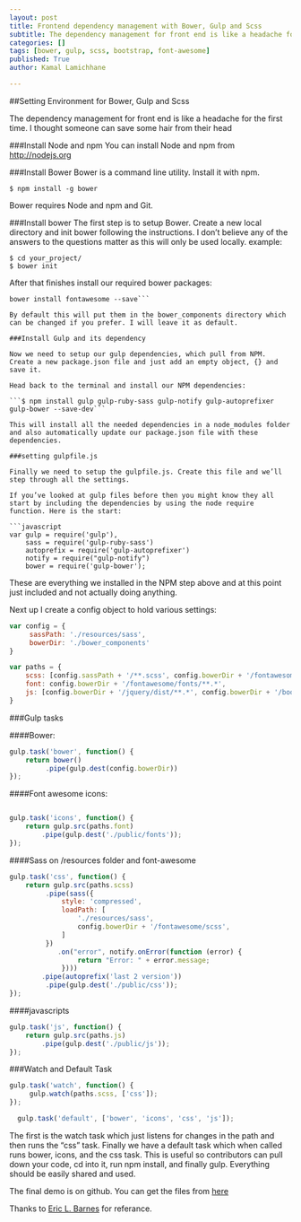 ```yaml
---
layout: post
title: Frontend dependency management with Bower, Gulp and Scss
subtitle: The dependency management for front end is like a headache for the first time. I thought someone can save some hair from their head
categories: []
tags: [bower, gulp, scss, bootstrap, font-awesome]
published: True
author: Kamal Lamichhane

---
```


##Setting Environment for Bower, Gulp and Scss

The dependency management for front end is like a headache for the first time. I thought someone can save some hair from their head

###Install Node and npm
You can install Node and npm from http://nodejs.org

###Install Bower
Bower is a command line utility. Install it with npm.

```$ npm install -g bower```

Bower requires Node and npm and Git.

###Install bower
The first step is to setup Bower. Create a new local directory and init bower following the instructions. I don’t believe any of the answers to the questions matter as this will only be used locally. example:

```$ mkdir your_project
$ cd your_project/
$ bower init
```

After that finishes install our required bower packages:

```$ bower install bootstrap-sass-official --save  
bower install fontawesome --save```

By default this will put them in the bower_components directory which can be changed if you prefer. I will leave it as default.

###Install Gulp and its dependency

Now we need to setup our gulp dependencies, which pull from NPM. Create a new package.json file and just add an empty object, {} and save it.

Head back to the terminal and install our NPM dependencies:

```$ npm install gulp gulp-ruby-sass gulp-notify gulp-autoprefixer gulp-bower --save-dev```

This will install all the needed dependencies in a node_modules folder and also automatically update our package.json file with these dependencies.

###setting gulpfile.js

Finally we need to setup the gulpfile.js. Create this file and we’ll step through all the settings.

If you’ve looked at gulp files before then you might know they all start by including the dependencies by using the node require function. Here is the start:

```javascript
var gulp = require('gulp'),     
    sass = require('gulp-ruby-sass') 
    autoprefix = require('gulp-autoprefixer') 
    notify = require("gulp-notify") 
    bower = require('gulp-bower');
```

These are everything we installed in the NPM step above and at this point just included and not actually doing anything.

Next up I create a config object to hold various settings:

```javascript
var config = {
     sassPath: './resources/sass',
     bowerDir: './bower_components' 
}

var paths = {
    scss: [config.sassPath + '/**.scss', config.bowerDir + '/fontawesome/scss/font-awesome.scss'],
    font: config.bowerDir + '/fontawesome/fonts/**.*',
    js: [config.bowerDir + '/jquery/dist/**.*', config.bowerDir + '/bootstrap-sass-official/assets/javascripts/bootstrap.js']
}
```

###Gulp tasks

####Bower:
```javascript
gulp.task('bower', function() { 
    return bower()
         .pipe(gulp.dest(config.bowerDir)) 
});
```

####Font awesome icons:
```javascript

gulp.task('icons', function() { 
    return gulp.src(paths.font) 
        .pipe(gulp.dest('./public/fonts')); 
});
```

####Sass on /resources folder and font-awesome

```javascript
gulp.task('css', function() { 
    return gulp.src(paths.scss)
         .pipe(sass({
             style: 'compressed',
             loadPath: [
                 './resources/sass',
                 config.bowerDir + '/fontawesome/scss',
             ]
         }) 
            .on("error", notify.onError(function (error) {
                 return "Error: " + error.message;
             }))) 
        .pipe(autoprefix('last 2 version'))
         .pipe(gulp.dest('./public/css')); 
});
```

####javascripts

```javascript
gulp.task('js', function() { 
    return gulp.src(paths.js)
        .pipe(gulp.dest('./public/js')); 
});
```

###Watch and Default Task

```javascript
gulp.task('watch', function() {
     gulp.watch(paths.scss, ['css']); 
});

  gulp.task('default', ['bower', 'icons', 'css', 'js']);
```

The first is the watch task which just listens for changes in the path and then runs the “css” task. Finally we have a default task which when called runs bower, icons, and the css task. This is useful so contributors can pull down your code, cd into it, run npm install, and finally gulp. Everything should be easily shared and used.


The final demo is on github. You can get the files from [here][github-demoling]

Thanks to [Eric L. Barnes][eric-bloglink] for referance.

[eric-bloglink]: http://ericlbarnes.com/setting-gulp-bower-bootstrap-sass-fontawesome/
[github-demoling]: https://github.com/lckamal/bower-gulp-scss 